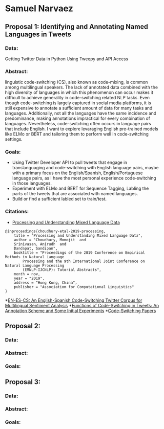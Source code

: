 # Samuel Narvaez

## Proposal 1: Identifying and Annotating Named Languages in Tweets
### Data: 
Getting Twitter Data in Python Using Tweepy and API Access
### Abstract:

linguistic code-switching (CS), also known as code-mixing, is common among multilingual speakers. The lack of annotated data combined with the high diversity of languages in which this phenomenon can occur makes it difficult to achieve generality in code-switching related NLP tasks. Even though code-switching is largely captured in social media platforms, it is still expensive to annotate a sufficient amount of data for many tasks and languages. Additionally, not all the languages have the same incidence and predominance, making annotations impractical for every combination of languages. Nevertheless, code-switching often occurs in language pairs that include English. I want to explore levaraging English pre-trained models like ELMo or BERT and tailoring them to perform well in code-switching settings. 

### Goals:
* Using Twitter Developer API to pull tweets that engage in translanguaging and code-switching with English language pairs, maybe with a primary focus on the English/Spanish, English/Portuguese language pairs, as I have the most personal experience code-switching in those languages. 
* Experiment with ELMo and BERT for Sequence Tagging, Labling the parts of the tweets that are associated with named languages.
* Build or find a sufficient labled set to train/test. 

### Citations:
* [Processing and Understanding Mixed Language Data](https://genius1237.github.io/emnlp19_tut/)
```
@inproceedings{choudhury-etal-2019-processing,
    title = "Processing and Understanding Mixed Language Data",
    author = "Choudhury, Monojit  and
    Srinivasan, Anirudh  and
    Dandapat, Sandipan",
    booktitle = "Proceedings of the 2019 Conference on Empirical Methods in Natural Language
        Processing and the 9th International Joint Conference on Natural Language Processing
        (EMNLP-IJCNLP): Tutorial Abstracts",
    month = nov,
    year = "2019",
    address = "Hong Kong, China",
    publisher = "Association for Computational Linguistics"
}
```
*[EN-ES-CS: An English-Spanish Code-Switching Twitter Corpus for Multilingual Sentiment Analysis](https://www.aclweb.org/anthology/L16-1655.pdf)
*[Functions of Code-Switching in Tweets: An Annotation Scheme and Some Initial Experiments](https://www.aclweb.org/anthology/L16-1260.pdf)
*[Code-Switching Papers](https://github.com/gentaiscool/code-switching-papers)
## Proposal 2:
### Data:
### Abstract:
### Goals:

## Proposal 3:
### Data:
### Abstract:
### Goals:
